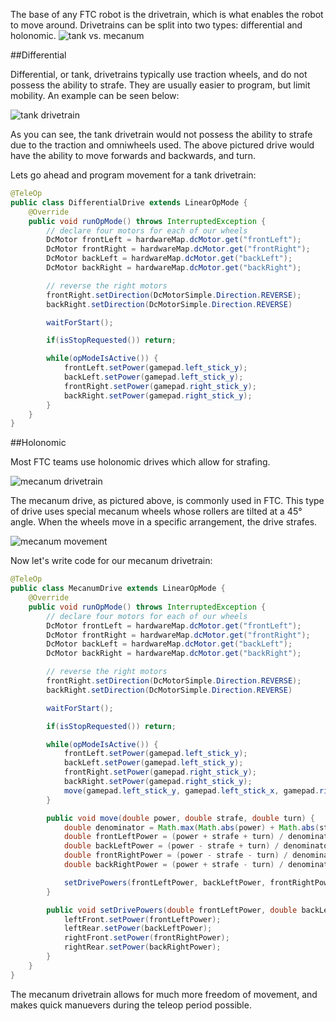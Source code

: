 The base of any FTC robot is the drivetrain, which is what enables the robot to move around. Drivetrains can be split into two types: differential and holonomic.
![tank vs. mecanum](https://2589213514-files.gitbook.io/~/files/v0/b/gitbook-legacy-files/o/assets%2F-MHCAE012xNfg1h3SM9v%2F-MHHjkw3y4bMwQm17duZ%2F-MHITU8RoRkSW0c5Hy-6%2FDrivetrain%20Compare.svg?alt=media&token=ba03c7e2-d288-447a-afcd-fe40b2135286)

##Differential

Differential, or tank, drivetrains typically use traction wheels, and do not possess the ability to strafe. They are usually easier to program, but limit mobility. An example can be seen below:

![tank drivetrain](https://2589213514-files.gitbook.io/~/files/v0/b/gitbook-legacy-files/o/assets%2F-MHCAE012xNfg1h3SM9v%2F-MiTCk2u-IxN8HHM6Pr1%2F-MicMUh1962c97yDjtRJ%2FStarter%20Kit%20Robot%20V5%20-%20drivetrain.svg?alt=media&token=10cd2b80-4ef4-4e3e-8867-602cfd3aa0c6)

As you can see, the tank drivetrain would not possess the ability to strafe due to the traction and omniwheels used. The above pictured drive would have the ability to move forwards and backwards, and turn.

Lets go ahead and program movement for a tank drivetrain:

```java
@TeleOp
public class DifferentialDrive extends LinearOpMode {
    @Override
    public void runOpMode() throws InterruptedException {
        // declare four motors for each of our wheels
        DcMotor frontLeft = hardwareMap.dcMotor.get("frontLeft");
        DcMotor frontRight = hardwareMap.dcMotor.get("frontRight");
        DcMotor backLeft = hardwareMap.dcMotor.get("backLeft");
        DcMotor backRight = hardwareMap.dcMotor.get("backRight");

        // reverse the right motors
        frontRight.setDirection(DcMotorSimple.Direction.REVERSE);
        backRight.setDirection(DcMotorSimple.Direction.REVERSE)

        waitForStart();

        if(isStopRequested()) return;

        while(opModeIsActive()) {
            frontLeft.setPower(gamepad.left_stick_y);
            backLeft.setPower(gamepad.left_stick_y);
            frontRight.setPower(gamepad.right_stick_y);
            backRight.setPower(gamepad.right_stick_y);
        }
    }
}
```

##Holonomic

Most FTC teams use holonomic drives which allow for strafing.

![mecanum drivetrain](https://cdn11.bigcommerce.com/s-eem7ijc77k/images/stencil/850w/products/2268/28241/3209-0001-0004-Schematic__96237.1613160104.png?c=2%201x,%20https://cdn11.bigcommerce.com/s-eem7ijc77k/images/stencil/1200w/products/2268/28241/3209-0001-0004-Schematic__96237.1613160104.png?c=2%202x)

The mecanum drive, as pictured above, is commonly used in FTC. This type of drive uses special mecanum wheels whose rollers are tilted at a 45° angle. When the wheels move in a specific arrangement, the drive strafes. 

![mecanum movement](https://gm0.org/en/latest/_images/mecanum-drive-directions.png)

Now let's write code for our mecanum drivetrain:

```java
@TeleOp
public class MecanumDrive extends LinearOpMode {
    @Override
    public void runOpMode() throws InterruptedException {
        // declare four motors for each of our wheels
        DcMotor frontLeft = hardwareMap.dcMotor.get("frontLeft");
        DcMotor frontRight = hardwareMap.dcMotor.get("frontRight");
        DcMotor backLeft = hardwareMap.dcMotor.get("backLeft");
        DcMotor backRight = hardwareMap.dcMotor.get("backRight");

        // reverse the right motors
        frontRight.setDirection(DcMotorSimple.Direction.REVERSE);
        backRight.setDirection(DcMotorSimple.Direction.REVERSE)

        waitForStart();

        if(isStopRequested()) return;

        while(opModeIsActive()) {
            frontLeft.setPower(gamepad.left_stick_y);
            backLeft.setPower(gamepad.left_stick_y);
            frontRight.setPower(gamepad.right_stick_y);
            backRight.setPower(gamepad.right_stick_y);
            move(gamepad.left_stick_y, gamepad.left_stick_x, gamepad.right_stick_x);
        }

        public void move(double power, double strafe, double turn) {
            double denominator = Math.max(Math.abs(power) + Math.abs(strafe) + Math.abs(turn), 1);
            double frontLeftPower = (power + strafe + turn) / denominator;
            double backLeftPower = (power - strafe + turn) / denominator;
            double frontRightPower = (power - strafe - turn) / denominator;
            double backRightPower = (power + strafe - turn) / denominator;

            setDrivePowers(frontLeftPower, backLeftPower, frontRightPower, backRightPower);
        }

        public void setDrivePowers(double frontLeftPower, double backLeftPower, double frontRightPower, double backRightPower) {
            leftFront.setPower(frontLeftPower);
            leftRear.setPower(backLeftPower);
            rightFront.setPower(frontRightPower);
            rightRear.setPower(backRightPower);
        }
    }
}
```

The mecanum drivetrain allows for much more freedom of movement, and makes quick manuevers during the teleop period possible.

